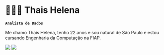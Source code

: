 # 👩🏻‍💻   Thais Helena

**`Analista de Dados`**

Me chamo Thais Helena, tenho 22 anos e sou natural de São Paulo e estou cursando Engenharia da Computação na FIAP. 

<div>
  <a href="https://www.linkedin.com/in/thais-helena-vieira/" target="_blank"><img src="https://custom-icon-badges.demolab.com/badge/LinkedIn-0A66C2?logo=linkedin-white&logoColor=fff)](#)" target="_blank"></a>
  <a href="https://www.instagram.com/__thiiss/" target="_blank"><img src="https://img.shields.io/badge/Instagram-%23E4405F.svg?logo=Instagram&logoColor=white)](#)" target="_blank"></a>
  
</div>
<h2></h2>

